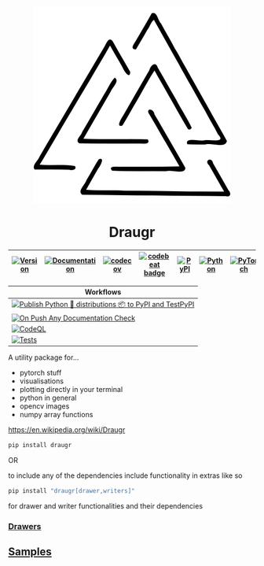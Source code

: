 <!--![valknut](.github/images/valknut.svg)-->

<p align="center">
  <img src=".github/images/valknut.svg" alt='Valknut' />
</p>

<h1 align="center">Draugr</h1>

<!--# Draugr-->


| [![Version](https://img.shields.io/static/v1?label=&message=0.1.1&color=377EF0&style=for-the-badge)](https://github.com/pything/draugr/releases) | [![Documentation](https://img.shields.io/static/v1?label=&message=docs&color=EE4C2C&style=for-the-badge)](https://pything.github.io/draugr/)   | [![codecov](https://codecov.io/gh/pything/draugr/branch/master/graph/badge.svg?token=0Y4f7UuEju)](https://codecov.io/gh/pything/draugr) | [![codebeat badge](https://codebeat.co/badges/37a0e631-86fb-443e-9815-117474177cc9)](https://codebeat.co/projects/github-com-pything-draugr-master) | [![PyPI](https://img.shields.io/static/v1?label=&message=PyPI&color=377EF0&style=for-the-badge)](https://pypi.org/project/draugr/) | [![Python](https://img.shields.io/static/v1?label=&message=>=3.7&color=377EF0&style=for-the-badge&logo=python&logoColor=F8C63D)](https://www.python.org/) | [![PyTorch](https://img.shields.io/static/v1?label=&message=>=1.3.0&color=EE4C2C&style=for-the-badge)](https://pytorch.org/) | [![Docker](https://img.shields.io/static/v1?label=&message=docker&color=309cef&style=for-the-badge)](https://hub.docker.com/r/../..) |
|---|---|---|---|---|---|---|---|

| Workflows |
|-----------|
| [![Publish Python 🐍 distributions 📦 to PyPI and TestPyPI](https://github.com/pything/draugr/workflows/Publish%20Python%20%F0%9F%90%8D%20distributions%20%F0%9F%93%A6%20to%20PyPI%20and%20TestPyPI/badge.svg)](https://github.com/pything/draugr/actions?query=workflow%3A%22Publish+Python+%F0%9F%90%8D+distributions+%F0%9F%93%A6+to+PyPI+and+TestPyPI%22) |
| [![On Push Any Documentation Check](https://github.com/pything/draugr/workflows/On%20Push%20Any%20Documentation%20Check/badge.svg)](https://github.com/pything/draugr/actions?query=workflow%3A%22On+Push+Any+Documentation+Check%22) |
| [![CodeQL](https://github.com/pything/draugr/workflows/CodeQL/badge.svg)](https://github.com/pything/draugr/actions?query=workflow%3ACodeQL) |
| [![Tests](https://github.com/pything/draugr/workflows/Python%20package/badge.svg)](https://github.com/pything/draugr/actions?query=workflow%3A%22Python+package%22) |


A utility package for...

- pytorch stuff
- visualisations
- plotting directly in your terminal
- python in general
- opencv images
- numpy array functions

https://en.wikipedia.org/wiki/Draugr

```bash
pip install draugr
```

OR

to include any of the dependencies include functionality in extras like so

```bash
pip install "draugr[drawer,writers]"
```

for drawer and writer functionalities and their dependencies

### [Drawers](draugr/drawers)

## [Samples](samples)
